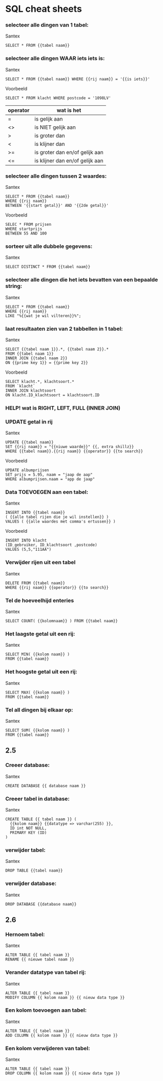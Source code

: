 # SQL cheat sheets

### selecteer alle dingen van 1 tabel:  
Santex
```
SELECT * FROM {{tabel naam}}
```

### selecteer alle dingen WAAR iets iets is:
Santex
```
SELECT * FROM {{tabel naam}} WHERE {{rij naam}} = '{{is iets}}'
```
Voorbeeld
```
SELECT * FROM klacht WHERE postcode = '1098LV'
```


operator | wat is het
--- | ---
= | is gelijk aan
<> | is NIET gelijk aan
>	| is groter dan
<	| is klijner dan
>= |is groter dan en/of gelijk aan
<= |is klijner dan en/of gelijk aan


### selecteer alle dingen tussen 2 waardes:
Santex
```
SELECT * FROM {{tabel naam}}
WHERE {{rij naam}}
BETWEEN '{{start getal}}' AND '{{2de getal}}'
```
Voorbeeld
```
SELEC * FROM prijsen
WHERE startprijs
BETWEEN 55 AND 100
```

### sorteer uit alle dubbele gegevens:
Santex
```
SELECT DISTINCT * FROM {{tabel naam}}
```

### selecteer alle dingen die het iets bevatten van een bepaalde string:
Santex
```
SELECT * FROM {{tabel naam}}
WHERE {{rij naam}}
LIKE "%{{wat je wil vilteren}}%";
```

### laat resultaaten zien van 2 tabbellen in 1 tabel:
Santex
```
SELECT {{tabel naam 1}}.*, {{tabel naam 2}}.*
FROM {{tabel naam 1}}
INNER JOIN {{tabel naam 2}}
ON {{prime key 1}} = {{prime key 2}}
```
Voorbeeld
```
SELECT klacht.*, klachtsoort.*
FROM `klacht`
INNER JOIN klachtsoort
ON klacht.ID_klachtsoort = klachtsoort.ID
```

### HELP! wat is RIGHT, LEFT, FULL (INNER JOIN)

### UPDATE getal in rij
Santex
```
UPDATE {{tabel naam}}
SET {{rij naam}} = "{{niuwe waarde}}" {{, extra shillz}}
WHERE {{tabel naam}}.{{rij naam}} {{operator}} {{to search}}
```
Voorbeeld
```
UPDATE albumprijsen
SET prijs = 5.95, naam = "jaap de aap"
WHERE albumprijsen.naam = "app de jaap"
```

### Data TOEVOEGEN aan een tabel:
Santex
```
INSERT INTO {{tabel naam}}
( {{alle tabel rijen die je wil instellen}} )
VALUES ( {{alle waardes met comma's ertussen}} )
```
Voorbeeld
```
INSERT INTO klacht
(ID_gebruiker, ID_klachtsoort ,postcode)
VALUES (5,5,"111AA")
```

### Verwijder rijen uit een tabel
Santex
```
DELETE FROM {{tabel naam}}
WHERE {{rij naam}} {{operator}} {{to search}}
```

### Tel de hoeveelhijd enteries
Santex
```
SELECT COUNT( {{kolomnaam}} ) FROM {{tabel naam}}
```

### Het laagste getal uit een rij:
Santex
```
SELECT MIN( {{kolom naam}} )
FROM {{tabel naam}}
```

### Het hoogste getal uit een rij:
Santex
```
SELECT MAX( {{kolom naam}} )
FROM {{tabel naam}}
```

### Tel all dingen bij elkaar op:
Santex
```
SELECT SUM( {{kolom naam}} )
FROM {{tabel naam}}
```

## 2.5

### Creeer database:
Santex
```
CREATE DATABASE {{ database naam }}
```

### Creeer tabel in database:
Santex
```
CREATE TABLE {{ tabel naam }} (
  {{kolom naam}} {{datatype => varchar(255) }},
  ID int NOT NULL,
  PRIMARY KEY (ID)
)
```

### verwijder tabel:
Santex
```
DROP TABLE {{tabel naam}}
```

### verwijder database:
Santex
```
DROP DATABASE {{database naam}}
```

## 2.6

### Hernoem tabel:
Santex
```
ALTER TABLE {{ tabel naam }}
RENAME {{ nieuwe tabel naam }}
```

### Verander datatype van tabel rij:
Santex
```
ALTER TABLE {{ tabel naam }}
MODIFY COLUMN {{ kolom naam }} {{ nieuw data type }}
```

### Een kolom toevoegen aan tabel:
Santex
```
ALTER TABLE {{ tabel naam }}
ADD COLUMN {{ kolom naam }} {{ nieuw data type }}
```

### Een kolom verwijderen van tabel:
Santex
```
ALTER TABLE {{ tabel naam }}
DROP COLUMN {{ kolom naam }} {{ nieuw data type }}
```
